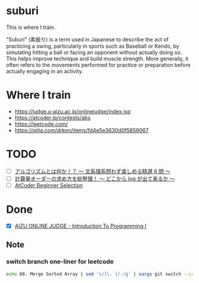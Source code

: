 # suburi

This is where I train.

"Suburi" (素振り) is a term used in Japanese to describe the act of practicing a swing,
particularly in sports such as Baseball or Kendo, by simulating hitting a ball or facing an opponent
without actually doing so.
This helps improve technique and build muscle strength.
More generally, it often refers to the movements performed for practice or preparation before actually
engaging in an activity.

# Where I train

- https://judge.u-aizu.ac.jp/onlinejudge/index.jsp
- https://atcoder.jp/contests/abs
- https://leetcode.com/
- https://qiita.com/drken/items/fd4e5e3630d0f5859067

# TODO

- [ ] [アルゴリズムとは何か！？ ～ 文系理系問わず楽しめる精選 6 問 ～](https://qiita.com/drken/items/f909b79ee03e679c7142)
- [ ] [計算量オーダーの求め方を総整理！ 〜 どこから log が出て来るか 〜](https://qiita.com/drken/items/872ebc3a2b5caaa4a0d0)
- [ ] [AtCoder Beginner Selection](https://atcoder.jp/contests/abs)

# Done

- [x] [AIZU ONLINE JUDGE - Introduction To Programming I](http://judge.u-aizu.ac.jp/onlinejudge/finder.jsp?course=ITP1)

## Note

### switch branch one-liner for leetcode

```sh
echo 88. Merge Sorted Array | sed 's/[\. ]/-/g' | xargs git switch --create
```
